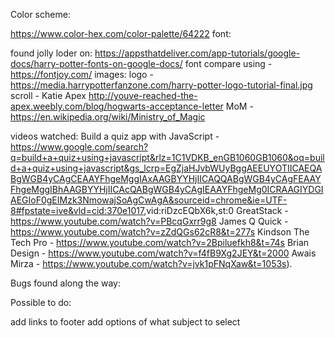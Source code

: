 Color scheme:

<https://www.color-hex.com/color-palette/64222>
font:

found jolly loder on: <https://appsthatdeliver.com/app-tutorials/google-docs/harry-potter-fonts-on-google-docs/>
font compare using - <https://fontjoy.com/>
images: logo - <https://media.harrypotterfanzone.com/harry-potter-logo-tutorial-final.jpg> scroll - Katie Apex <http://youve-reached-the-apex.weebly.com/blog/hogwarts-acceptance-letter> MoM - <https://en.wikipedia.org/wiki/Ministry_of_Magic>

videos watched: Build a quiz app with JavaScript - <https://www.google.com/search?q=build+a+quiz+using+javascript&rlz=1C1VDKB_enGB1060GB1060&oq=build+a+quiz+using+javascript&gs_lcrp=EgZjaHJvbWUyBggAEEUYOTIICAEQABgWGB4yCAgCEAAYFhgeMggIAxAAGBYYHjIICAQQABgWGB4yCAgFEAAYFhgeMggIBhAAGBYYHjIICAcQABgWGB4yCAgIEAAYFhgeMg0ICRAAGIYDGIAEGIoF0gEIMzk3NmowajSoAgCwAgA&sourceid=chrome&ie=UTF-8#fpstate=ive&vld=cid:370e1017>,vid:riDzcEQbX6k,st:0 GreatStack - <https://www.youtube.com/watch?v=PBcqGxrr9g8> James Q Quick - <https://www.youtube.com/watch?v=zZdQGs62cR8&t=277s> Kindson The Tech Pro - <https://www.youtube.com/watch?v=2Bpiluefkh8&t=74s> Brian Design - <https://www.youtube.com/watch?v=f4fB9Xg2JEY&t=2000> Awais Mirza - <https://www.youtube.com/watch?v=jvk1pFNqXaw&t=1053s>).

Bugs found along the way:

Possible to do:

add links to footer
add options of what subject to select
